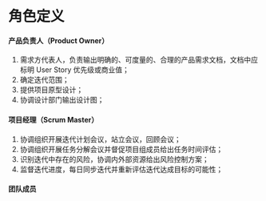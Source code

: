 # 角色定义

#### 产品负责人（Product Owner）

1. 需求方代表人，负责输出明确的、可度量的、合理的产品需求文档，文档中应标明 User Story 优先级或商业值；
2. 确定迭代范围；
3. 提供项目原型设计；
4. 协调设计部门输出设计图；

#### 项目经理（Scrum Master）

1. 协调组织开展迭代计划会议，站立会议，回顾会议；
2. 协调组织开展任务分解会议并督促项目组成员给出任务时间评估；
3. 识别迭代中存在的风险，协调内外部资源给出风险控制方案；
4. 监督迭代进度，每日同步迭代并重新评估迭代达成目标的可能性；

#### 团队成员



